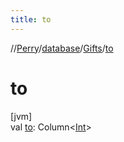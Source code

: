 ```yaml
---
title: to
---
```

//[Perry](../../../index.html)/[database](../index.html)/[Gifts](index.html)/[to](to.html)



# to



[jvm]\
val [to](to.html): Column<[Int](https://kotlinlang.org/api/latest/jvm/stdlib/kotlin/-int/index.html)>




